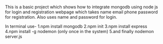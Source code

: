 This is a basic project which shows how to integrate mongodb using node js for login and registration webpage which takes name email phone password for registration. Also uses name and password for login.

In terminal use-
1.npm install mongodb
2.npm init
3.npm install express
4.npm install -g nodemon (only once in the system)
5.and finally nodemon server.js
